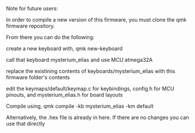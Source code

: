 Note for future users:

In order to compile a new version of this firmware, you must clone the qmk firmware repository.

From there you can do the following:

create a new keyboard with, qmk new-keyboard

call that keyboard mysterium_elias and use MCU atmega32A

replace the existining contents of keyboards/mysterium_elias with this firmware folder's contents

edit the keymaps/default/keymap.c for keybindings, config.h for MCU pinouts, and mysterium_elias.h for board layouts

Compile using, qmk compile -kb mysterium_elias -km default

Alternatively, the .hex file is already in here. If there are no changes you can use that directly

